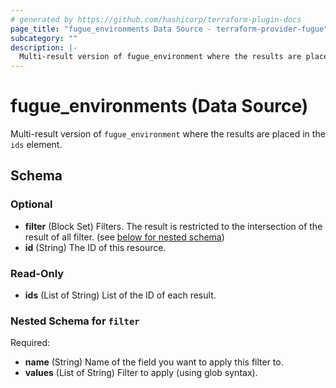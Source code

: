 ```yaml
---
# generated by https://github.com/hashicorp/terraform-plugin-docs
page_title: "fugue_environments Data Source - terraform-provider-fugue"
subcategory: ""
description: |-
  Multi-result version of fugue_environment where the results are placed in the ids element.
---
```


# fugue_environments (Data Source)

Multi-result version of `fugue_environment` where the results are placed in the `ids` element.



<!-- schema generated by tfplugindocs -->
## Schema

### Optional

- **filter** (Block Set) Filters.  The result is restricted to the intersection of the result of all filter. (see [below for nested schema](#nestedblock--filter))
- **id** (String) The ID of this resource.

### Read-Only

- **ids** (List of String) List of the ID of each result.

<a id="nestedblock--filter"></a>
### Nested Schema for `filter`

Required:

- **name** (String) Name of the field you want to apply this filter to.
- **values** (List of String) Filter to apply (using glob syntax).


